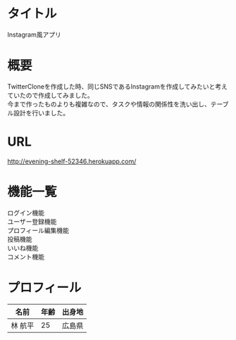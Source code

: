 # タイトル  
Instagram風アプリ

# 概要  
TwitterCloneを作成した時、同じSNSであるInstagramを作成してみたいと考えていたので作成してみました。  
今まで作ったものよりも複雑なので、タスクや情報の関係性を洗い出し、テーブル設計を行いました。  
 

# URL  
http://evening-shelf-52346.herokuapp.com/

# 機能一覧 
ログイン機能  
ユーザー登録機能  
プロフィール編集機能  
投稿機能  
いいね機能  
コメント機能  

# プロフィール  
名前 | 年齢 | 出身地
-|-|-
林 航平 | 25 | 広島県
